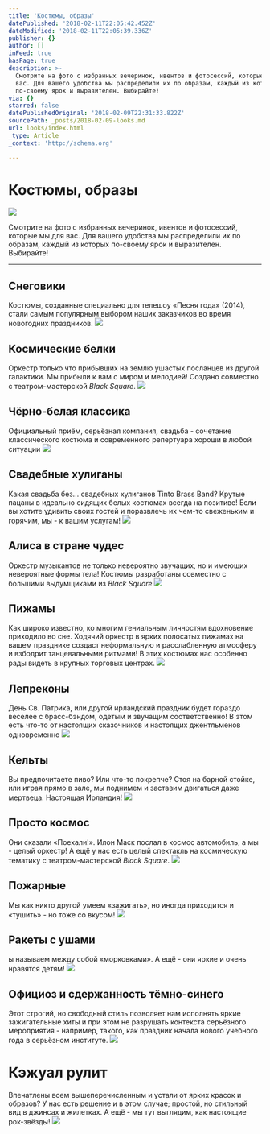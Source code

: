 ```yaml
---
title: 'Костюмы, образы'
datePublished: '2018-02-11T22:05:42.452Z'
dateModified: '2018-02-11T22:05:39.336Z'
publisher: {}
author: []
inFeed: true
hasPage: true
description: >-
  Смотрите на фото с избранных вечеринок, ивентов и фотосессий, которые мы для
  вас. Для вашего удобства мы распределили их по образам, каждый из которых
  по-своему ярок и выразителен. Выбирайте!
via: {}
starred: false
datePublishedOriginal: '2018-02-09T22:31:33.822Z'
sourcePath: _posts/2018-02-09-looks.md
url: looks/index.html
_type: Article
_context: 'http://schema.org'

---
```

# Костюмы, образы
![](https://the-grid-user-content.s3-us-west-2.amazonaws.com/e996db4e-87d3-44ee-8cbe-ce96ffef36b8.jpg)

Смотрите на фото с избранных вечеринок, ивентов и фотосессий, которые мы для вас. Для вашего удобства мы распределили их по образам, каждый из которых по-своему ярок и выразителен. Выбирайте!

---

## Снеговики

Костюмы, созданные специально для телешоу «Песня года» (2014), стали самым популярным выбором наших заказчиков во время новогодних праздников.
![](https://the-grid-user-content.s3-us-west-2.amazonaws.com/1e4e321e-d1d5-4bd3-9ae4-e14615e691f3.jpg)

## Космические белки

Оркестр только что прибывших на землю ушастых посланцев из другой галактики. Мы прибыли к вам с миром и мелодией! Создано совместно с театром-мастерской _Black Square_.
![](https://the-grid-user-content.s3-us-west-2.amazonaws.com/7d6bb935-1b08-49a6-9630-df56163a321c.jpg)

## Чёрно-белая классика

Официальный приём, серьёзная компания, свадьба - сочетание классического костюма и современного репертуара хороши в любой ситуации
![](https://the-grid-user-content.s3-us-west-2.amazonaws.com/5c3b6bad-68f9-476a-ac66-519e9c8999db.jpg)

## Свадебные хулиганы

Какая свадьба без... свадебных хулиганов Tinto Brass Band? Крутые пацаны в идеально сидящих белых костюмах всегда на позитиве! Если вы хотите удивить своих гостей и поразвлечь их чем-то свеженьким и горячим, мы - к вашим услугам!
![](https://the-grid-user-content.s3-us-west-2.amazonaws.com/75985161-8165-4993-8cc2-7f9df7045ee6.jpg)

## Алиса в стране чудес

Оркестр музыкантов не только невероятно звучащих, но и имеющих невероятные формы тела! Костюмы разработаны совместно с большими выдумщиками из _Black Square_
![](https://the-grid-user-content.s3-us-west-2.amazonaws.com/6a217fb2-76df-4fad-bcaf-a1be55064e2f.jpg)

## Пижамы

Как широко известно, ко многим гениальным личностям вдохновение приходило во сне. Ходячий оркестр в ярких полосатых пижамах на вашем празднике создаст неформальную и расслабленную атмосферу и взбодрит танцевальными ритмами! В этих костюмах нас особенно рады видеть в крупных торговых центрах.
![](https://s3-us-west-2.amazonaws.com/the-grid-img/p/8a0d4e0bbf98f51213396c8fdeec7ce2a850878c.jpg)

## Лепреконы

День Св. Патрика, или другой ирландский праздник будет гораздо веселее с брасс-бэндом, одетым и звучащим соответственно! В этом есть что-то от настоящих сказочников и настоящих джентльменов одновременно
![](https://the-grid-user-content.s3-us-west-2.amazonaws.com/3cdb8e4c-8061-4e1b-ae82-3424831a42ed.jpg)

## Кельты

Вы предпочитаете пиво? Или что-то покрепче? Стоя на барной стойке, или играя прямо в зале, мы поднимем и заставим двигаться даже мертвеца. Настоящая Ирландия!
![](https://the-grid-user-content.s3-us-west-2.amazonaws.com/6fcd6007-f12f-47d8-ad61-cbbcb1cea4d1.jpg)

## Просто космос

Они сказали «Поехали!». Илон Маск послал в космос автомобиль, а мы - целый оркестр! А ещё у нас есть целый спектакль на космическую тематику с театром-мастерской _Black Square_.
![](https://the-grid-user-content.s3-us-west-2.amazonaws.com/3102d297-bdfc-4570-a1f1-5e3e2d869340.jpg)

## Пожарные

Мы как никто другой умеем «зажигать», но иногда приходится и «тушить» - но тоже со вкусом!
![](https://the-grid-user-content.s3-us-west-2.amazonaws.com/7d79eeca-563a-4b8e-b9ce-7df90c8048f8.jpg)

## Ракеты с ушами

ы называем между собой «морковками». А ещё - они яркие и очень нравятся детям!
![](https://the-grid-user-content.s3-us-west-2.amazonaws.com/4c3fbc27-8ece-4d54-9bb4-ccdafbcd4a7f.jpg)

## Официоз и сдержанность тёмно-синего

Этот строгий, но свободный стиль позволяет нам исполнять яркие зажигательные хиты и при этом не разрушать контекста серьёзного мероприятия - например, такого, как праздник начала нового учебного года в серьёзном институте.
![](https://the-grid-user-content.s3-us-west-2.amazonaws.com/5cc3c39a-636a-481c-a439-8a4883090d3d.jpg)

# Кэжуал рулит

Впечатлены всем вышеперечисленным и устали от ярких красок и образов? У нас есть решение и в этом случае; простой, но стильный вид в джинсах и жилетках. А ещё - мы тут выглядим, как настоящие рок-звёзды!
![](https://the-grid-user-content.s3-us-west-2.amazonaws.com/05fd3d45-dc3c-42ed-aa3d-ccbb2f85f95c.jpg)